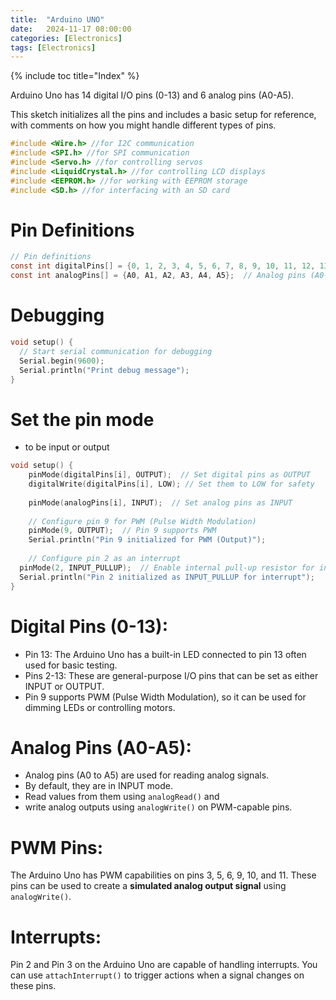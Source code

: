 ```yaml
---
title:  "Arduino UNO"
date:   2024-11-17 08:00:00
categories: [Electronics] 
tags: [Electronics]
---
```

{% include toc title="Index" %}

Arduino Uno has 14 digital I/O pins (0-13) and 6 analog pins (A0-A5). 

This sketch initializes all the pins and includes a basic setup for reference,
with comments on how you might handle different types of pins.

```c
#include <Wire.h> //for I2C communication
#include <SPI.h> //for SPI communication
#include <Servo.h> //for controlling servos
#include <LiquidCrystal.h> //for controlling LCD displays
#include <EEPROM.h> //for working with EEPROM storage
#include <SD.h> //for interfacing with an SD card
```

# Pin Definitions
```c
// Pin definitions
const int digitalPins[] = {0, 1, 2, 3, 4, 5, 6, 7, 8, 9, 10, 11, 12, 13};  // Digital I/O pins (0-13)
const int analogPins[] = {A0, A1, A2, A3, A4, A5};  // Analog pins (A0-A5)
```

# Debugging
```c
void setup() {
  // Start serial communication for debugging
  Serial.begin(9600);
  Serial.println("Print debug message");
}
```

# Set the pin mode 
- to be input or output
```c
void setup() {
    pinMode(digitalPins[i], OUTPUT);  // Set digital pins as OUTPUT
    digitalWrite(digitalPins[i], LOW); // Set them to LOW for safety
    
    pinMode(analogPins[i], INPUT);  // Set analog pins as INPUT
    
    // Configure pin 9 for PWM (Pulse Width Modulation)
    pinMode(9, OUTPUT);  // Pin 9 supports PWM
    Serial.println("Pin 9 initialized for PWM (Output)");
    
    // Configure pin 2 as an interrupt
  pinMode(2, INPUT_PULLUP);  // Enable internal pull-up resistor for interrupt-based usage
  Serial.println("Pin 2 initialized as INPUT_PULLUP for interrupt");
}
```
# Digital Pins (0-13):
- Pin 13: The Arduino Uno has a built-in LED connected to pin 13 often used for basic testing.
- Pins 2-13: These are general-purpose I/O pins that can be set as either INPUT or OUTPUT. 
- Pin 9 supports PWM (Pulse Width Modulation), so it can be used for dimming LEDs or controlling motors.

# Analog Pins (A0-A5):
- Analog pins (A0 to A5) are used for reading analog signals. 
- By default, they are in INPUT mode. 
- Read values from them using `analogRead()` and 
- write analog outputs using `analogWrite()` on PWM-capable pins.

# PWM Pins:
The Arduino Uno has PWM capabilities on pins 3, 5, 6, 9, 10, and 11. 
These pins can be used to create a **simulated analog output signal** using `analogWrite()`.

# Interrupts:
Pin 2 and Pin 3 on the Arduino Uno are capable of handling interrupts. 
You can use `attachInterrupt()` to trigger actions when a signal changes on these pins.

